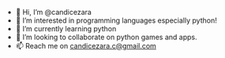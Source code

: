 - 👋 Hi, I’m @candicezara
- 👀 I’m interested in programming languages especially python!
- 🌱 I’m currently learning python
- 💞️ I’m looking to collaborate on python games and apps.
- 📫 Reach me on candicezara.c@gmail.com

<!---
candicezara/candicezara is a ✨ special ✨ repository because its `README.md` (this file) appears on your GitHub profile.
You can click the Preview link to take a look at your changes.
--->
